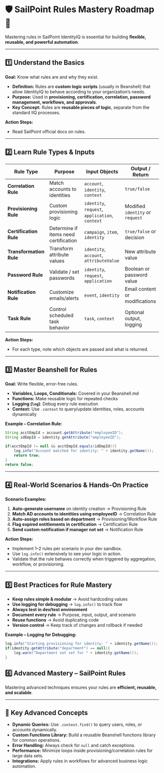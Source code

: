 # 🛡️ SailPoint Rules Mastery Roadmap 🚀

Mastering rules in SailPoint IdentityIQ is essential for building **flexible, reusable, and powerful automation**.

---

## 1️⃣ Understand the Basics

**Goal:** Know what rules are and why they exist.  

- **Definition:** Rules are **custom logic scripts** (usually in Beanshell) that allow IdentityIQ to behave according to your organization’s needs.  
- **Purpose:** Used in **provisioning, certification, correlation, password management, workflows, and approvals**.  
- **Key Concept:** Rules are **reusable pieces of logic**, separate from the standard IIQ processes.

**Action Steps:**  
- Read SailPoint official docs on rules.   

---

## 2️⃣ Learn Rule Types & Inputs

| Rule Type | Purpose | Input Objects | Output / Return |
|-----------|---------|---------------|----------------|
| **Correlation Rule** | Match accounts to identities | `account`, `identity`, `context` | `true/false` |
| **Provisioning Rule** | Custom provisioning logic | `identity`, `request`, `application`, `context` | Modified `identity` or `request` |
| **Certification Rule** | Determine if items need certification | `campaign`, `item`, `identity` | `true/false` or decision |
| **Transformation Rule** | Transform attribute values | `identity`, `account`, `attributeValue` | New attribute value |
| **Password Rule** | Validate / set passwords | `identity`, `request`, `application` | Boolean or password value |
| **Notification Rule** | Customize emails/alerts | `event`, `identity` | Email content or modifications |
| **Task Rule** | Control scheduled task behavior | `task`, `context` | Optional output, logging |

**Action Steps:**  
  
- For each type, note which objects are passed and what is returned.  

---

## 3️⃣ Master Beanshell for Rules

**Goal:** Write flexible, error-free rules.  

- **Variables, Loops, Conditionals:** Covered in your Beanshell.md  
- **Functions:** Make reusable logic for repeated checks  
- **Logging (`log`)**: Debug every rule execution  
- **Context:** Use `.context` to query/update identities, roles, accounts dynamically  

**Example – Correlation Rule:**

```java
String acctEmpId = account.getAttribute("employeeID");
String idEmpId = identity.getAttribute("employeeID");

if(acctEmpId != null && acctEmpId.equals(idEmpId)){
    log.info("Account matched for identity: " + identity.getName());
    return true;
}
return false;
```

---

## 4️⃣ Real-World Scenarios & Hands-On Practice

**Scenario Examples:**  

1. **Auto-generate username** on identity creation → Provisioning Rule  
2. **Match AD accounts to identities using employeeID** → Correlation Rule  
3. **Auto-assign roles based on department** → Provisioning/Workflow Rule  
4. **Flag expired entitlements in certification** → Certification Rule  
5. **Send custom notification if manager not set** → Notification Rule  

**Action Steps:**  
- Implement 1–2 rules per scenario in your dev sandbox.  
- Use `log.info()` extensively to see your logic in action.  
- Validate that the rule behaves correctly when triggered by aggregation, workflow, or provisioning.

---

## 5️⃣ Best Practices for Rule Mastery

- **Keep rules simple & modular** → Avoid hardcoding values  
- **Use logging for debugging** → `log.info()` to track flow  
- **Always test in dev/test environment**  
- **Document every rule** → Purpose, input, output, and scenario  
- **Reuse functions** → Avoid duplicating code  
- **Version control** → Keep track of changes and rollback if needed  

**Example – Logging for Debugging:**

```java
log.info("Starting provisioning for identity: " + identity.getName());
if(identity.getAttribute("department") == null){
    log.warn("Department not set for " + identity.getName());
}

```

## 6️⃣ Advanced Mastery – SailPoint Rules

Mastering advanced techniques ensures your rules are **efficient, reusable, and scalable**.

---

## 🔹 Key Advanced Concepts

- **Dynamic Queries:** Use `.context.find()` to query users, roles, or accounts dynamically.  
- **Custom Functions Library:** Build a reusable Beanshell functions library for common operations.  
- **Error Handling:** Always check for `null` and catch exceptions.  
- **Performance:** Minimize loops inside provisioning/correlation rules for large data sets.  
- **Integrations:** Apply rules in workflows for advanced business logic automation.


